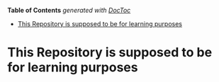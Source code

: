 <!-- START doctoc generated TOC please keep comment here to allow auto update -->
<!-- DON'T EDIT THIS SECTION, INSTEAD RE-RUN doctoc TO UPDATE -->
**Table of Contents**  *generated with [DocToc](https://github.com/thlorenz/doctoc)*

- [This Repository is supposed to be for learning purposes](#this-repository-is-supposed-to-be-for-learning-purposes)

<!-- END doctoc generated TOC please keep comment here to allow auto update -->

# This Repository is supposed to be for learning purposes
